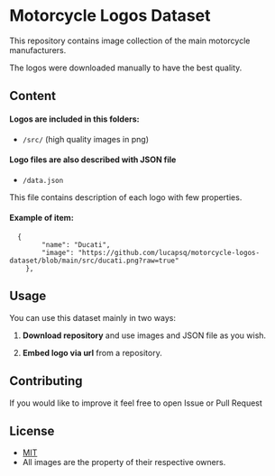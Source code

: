 # Motorcycle Logos Dataset

This repository contains image collection of the main motorcycle manufacturers.

The logos were downloaded manually to have the best quality.

## Content

#### Logos are included in this folders:

- `/src/` (high quality images in png)

#### Logo files are also described with JSON file

- `/data.json`

This file contains description of each logo with few properties.

#### Example of item:

```
  {
		"name": "Ducati",
		"image": "https://github.com/lucapsq/motorcycle-logos-dataset/blob/main/src/ducati.png?raw=true"
	},
```

## Usage

You can use this dataset mainly in two ways:

1. **Download repository** and use images and JSON file as you wish.

2. **Embed logo via url** from a repository.


## Contributing

If you would like to improve it feel free to open Issue or Pull Request

## License

- [MIT](https://choosealicense.com/licenses/mit/)
- All images are the property of their respective owners.
